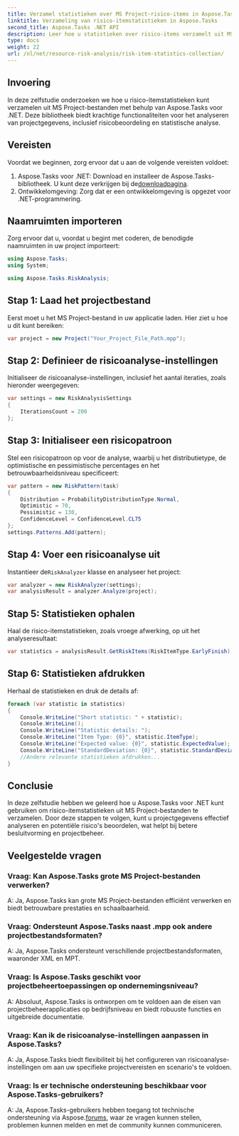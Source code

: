 ```yaml
---
title: Verzamel statistieken over MS Project-risico-items in Aspose.Tasks
linktitle: Verzameling van risico-itemstatistieken in Aspose.Tasks
second_title: Aspose.Tasks .NET API
description: Leer hoe u statistieken over risico-items verzamelt uit MS Project-bestanden met behulp van Aspose.Tasks voor .NET. Verbeter uw projectmanagementmogelijkheden.
type: docs
weight: 22
url: /nl/net/resource-risk-analysis/risk-item-statistics-collection/
---
```

## Invoering
In deze zelfstudie onderzoeken we hoe u risico-itemstatistieken kunt verzamelen uit MS Project-bestanden met behulp van Aspose.Tasks voor .NET. Deze bibliotheek biedt krachtige functionaliteiten voor het analyseren van projectgegevens, inclusief risicobeoordeling en statistische analyse.
## Vereisten
Voordat we beginnen, zorg ervoor dat u aan de volgende vereisten voldoet:
1. Aspose.Tasks voor .NET: Download en installeer de Aspose.Tasks-bibliotheek. U kunt deze verkrijgen bij de[downloadpagina](https://releases.aspose.com/tasks/net/).
2. Ontwikkelomgeving: Zorg dat er een ontwikkelomgeving is opgezet voor .NET-programmering.

## Naamruimten importeren
Zorg ervoor dat u, voordat u begint met coderen, de benodigde naamruimten in uw project importeert:
```csharp
using Aspose.Tasks;
using System;

using Aspose.Tasks.RiskAnalysis;

```
## Stap 1: Laad het projectbestand
Eerst moet u het MS Project-bestand in uw applicatie laden. Hier ziet u hoe u dit kunt bereiken:
```csharp
var project = new Project("Your_Project_File_Path.mpp");
```
## Stap 2: Definieer de risicoanalyse-instellingen
Initialiseer de risicoanalyse-instellingen, inclusief het aantal iteraties, zoals hieronder weergegeven:
```csharp
var settings = new RiskAnalysisSettings
{
    IterationsCount = 200
};
```
## Stap 3: Initialiseer een risicopatroon
Stel een risicopatroon op voor de analyse, waarbij u het distributietype, de optimistische en pessimistische percentages en het betrouwbaarheidsniveau specificeert:
```csharp
var pattern = new RiskPattern(task)
{
    Distribution = ProbabilityDistributionType.Normal,
    Optimistic = 70,
    Pessimistic = 130,
    ConfidenceLevel = ConfidenceLevel.CL75
};
settings.Patterns.Add(pattern);
```
## Stap 4: Voer een risicoanalyse uit
 Instantieer de`RiskAnalyzer` klasse en analyseer het project:
```csharp
var analyzer = new RiskAnalyzer(settings);
var analysisResult = analyzer.Analyze(project);
```
## Stap 5: Statistieken ophalen
Haal de risico-itemstatistieken, zoals vroege afwerking, op uit het analyseresultaat:
```csharp
var statistics = analysisResult.GetRiskItems(RiskItemType.EarlyFinish);
```
## Stap 6: Statistieken afdrukken
Herhaal de statistieken en druk de details af:
```csharp
foreach (var statistic in statistics)
{
    Console.WriteLine("Short statistic: " + statistic);
    Console.WriteLine();
    Console.WriteLine("Statistic details: ");
    Console.WriteLine("Item Type: {0}", statistic.ItemType);
    Console.WriteLine("Expected value: {0}", statistic.ExpectedValue);
    Console.WriteLine("StandardDeviation: {0}", statistic.StandardDeviation);
    //Andere relevante statistieken afdrukken...
}
```

## Conclusie
In deze zelfstudie hebben we geleerd hoe u Aspose.Tasks voor .NET kunt gebruiken om risico-itemstatistieken uit MS Project-bestanden te verzamelen. Door deze stappen te volgen, kunt u projectgegevens effectief analyseren en potentiële risico's beoordelen, wat helpt bij betere besluitvorming en projectbeheer.

## Veelgestelde vragen
### Vraag: Kan Aspose.Tasks grote MS Project-bestanden verwerken?
A: Ja, Aspose.Tasks kan grote MS Project-bestanden efficiënt verwerken en biedt betrouwbare prestaties en schaalbaarheid.
### Vraag: Ondersteunt Aspose.Tasks naast .mpp ook andere projectbestandsformaten?
A: Ja, Aspose.Tasks ondersteunt verschillende projectbestandsformaten, waaronder XML en MPT.
### Vraag: Is Aspose.Tasks geschikt voor projectbeheertoepassingen op ondernemingsniveau?
A: Absoluut, Aspose.Tasks is ontworpen om te voldoen aan de eisen van projectbeheerapplicaties op bedrijfsniveau en biedt robuuste functies en uitgebreide documentatie.
### Vraag: Kan ik de risicoanalyse-instellingen aanpassen in Aspose.Tasks?
A: Ja, Aspose.Tasks biedt flexibiliteit bij het configureren van risicoanalyse-instellingen om aan uw specifieke projectvereisten en scenario's te voldoen.
### Vraag: Is er technische ondersteuning beschikbaar voor Aspose.Tasks-gebruikers?
 A: Ja, Aspose.Tasks-gebruikers hebben toegang tot technische ondersteuning via Aspose.[forums](https://forum.aspose.com/c/tasks/15), waar ze vragen kunnen stellen, problemen kunnen melden en met de community kunnen communiceren.